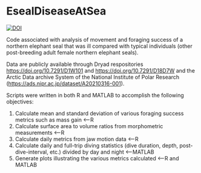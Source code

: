 # EsealDiseaseAtSea
[![DOI](https://zenodo.org/badge/DOI/10.5281/zenodo.7864665.svg)](https://doi.org/10.5281/zenodo.7864665)

Code associated with analysis of movement and foraging success of a northern elephant seal that was ill compared with typical individuals (other post-breeding adult female northern elephant seals).

Data are publicly available through Dryad respositories https://doi.org/10.7291/D1W101 and https://doi.org/10.7291/D18D7W and the Arctic Data archive System of the National Institute of Polar Research (https://ads.nipr.ac.jp/dataset/A20210316-001). 

Scripts were written in both R and MATLAB to accomplish the following objectives:

1. Calculate mean and standard deviation of various foraging success metrics such as mass gain <--R
2. Calculate surface area to volume ratios from morphometric measurements <--R
3. Calculate daily metrics from jaw motion data <--R
4. Calculate daily and full-trip diving statistics (dive duration, depth, post-dive-interval, etc.) divided by day and night <--MATLAB
5. Generate plots illustrating the various metrics calculated <--R and MATLAB
